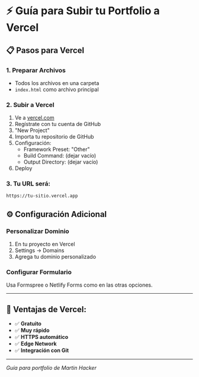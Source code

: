 # ⚡ Guía para Subir tu Portfolio a Vercel

## 📋 Pasos para Vercel

### 1. **Preparar Archivos**
- Todos los archivos en una carpeta
- `index.html` como archivo principal

### 2. **Subir a Vercel**
1. Ve a [vercel.com](https://vercel.com)
2. Regístrate con tu cuenta de GitHub
3. "New Project"
4. Importa tu repositorio de GitHub
5. Configuración:
   - Framework Preset: "Other"
   - Build Command: (dejar vacío)
   - Output Directory: (dejar vacío)
6. Deploy

### 3. **Tu URL será:**
```
https://tu-sitio.vercel.app
```

## ⚙️ Configuración Adicional

### **Personalizar Dominio**
1. En tu proyecto en Vercel
2. Settings → Domains
3. Agrega tu dominio personalizado

### **Configurar Formulario**
Usa Formspree o Netlify Forms como en las otras opciones.

---

## 🎯 Ventajas de Vercel:
- ✅ **Gratuito**
- ✅ **Muy rápido**
- ✅ **HTTPS automático**
- ✅ **Edge Network**
- ✅ **Integración con Git**

---

*Guía para portfolio de Martin Hacker* 